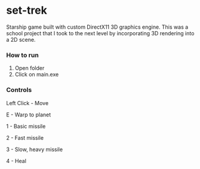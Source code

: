 # set-trek
Starship game built with custom DirectX11 3D graphics engine. This was a school project that I took to the next level by incorporating 3D rendering into a 2D scene.

### How to run
1. Open folder
2. Click on main.exe

### Controls
Left Click - Move

E - Warp to planet

1 - Basic missile

2 - Fast missile

3 - Slow, heavy missile

4 - Heal
